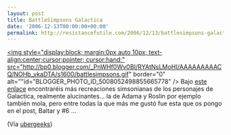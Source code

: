 ```yaml
---
layout: post
title: BattleSimpsons Galactica
date: '2006-12-13T00:00:00+00:00'
permalink: http://resistancefutile.com/2006/12/13/battlesimpsons-galactica/
---
```

<a href="http://community.livejournal.com/pantsketch/99256.html"><img style="display:block; margin:0px auto 10px; text-align:center;cursor:pointer; cursor:hand;" src="http://bp0.blogger.com/_PnWHf0Wv0BI/RYAtNsLMoHI/AAAAAAAAACQ/NOHb_vkaDTA/s1600/battlesimpsons.gif" border="0" alt=""id="BLOGGER_PHOTO_ID_5008052498855665778" /></a> Bajo <a href="http://community.livejournal.com/pantsketch/99256.html">este enlace</a> encontraréis más recreaciones simsonianas de los personajes de Galactica, realmente alucinantes... la de Adama y Roslin por ejemplo también mola, pero entre todas la que más me gustó fue esta que os pongo en el post, Baltar y #6 ...

(Vía <a href="http://theubergeeks.net/2006/12/13/bsg-simpsons/">ubergeeks</a>)
